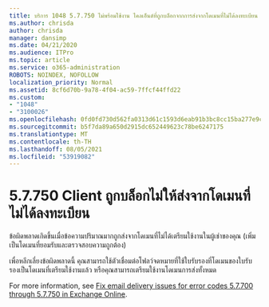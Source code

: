 ```yaml
---
title: บริการ 1048 5.7.750 ไม่พร้อมใช้งาน ไคลเอ็นต์ที่ถูกบล็อกจากการส่งจากโดเมนที่ไม่ได้ลงทะเบียน
ms.author: chrisda
author: chrisda
manager: dansimp
ms.date: 04/21/2020
ms.audience: ITPro
ms.topic: article
ms.service: o365-administration
ROBOTS: NOINDEX, NOFOLLOW
localization_priority: Normal
ms.assetid: 8cf6d70b-9a78-4f04-ac59-7ffcf44ffd22
ms.custom:
- "1048"
- "3100026"
ms.openlocfilehash: 0fd0fd730d562fa0313d61c1593d6eab91b3bc8cc15ba277e9cd4e4deb6901bd
ms.sourcegitcommit: b5f7da89a650d2915dc652449623c78be6247175
ms.translationtype: MT
ms.contentlocale: th-TH
ms.lasthandoff: 08/05/2021
ms.locfileid: "53919082"
---
```

# <a name="57750-client-blocked-from-sending-from-unregistered-domain"></a>5.7.750 Client ถูกบล็อกไม่ให้ส่งจากโดเมนที่ไม่ได้ลงทะเบียน

ข้อผิดพลาดเกิดขึ้นเมื่อข้อความปริมาณมากถูกส่งจากโดเมนที่ไม่ได้เตรียมใช้งานในผู้เช่าของคุณ (เพิ่มเป็นโดเมนที่ยอมรับและตรวจสอบความถูกต้อง)

เพื่อหลีกเลี่ยงข้อผิดพลาดนี้ คุณสามารถใช้ตัวเชื่อมต่อโฟลว์จดหมายที่ใช้ใบรับรองที่โดเมนของใบรับรองเป็นโดเมนที่เตรียมใช้งานแล้ว หรือคุณสามารถเตรียมใช้งานโดเมนการส่งทั้งหมด

For more information, see [Fix email delivery issues for error codes 5.7.700 through 5.7.750 in Exchange Online](https://go.microsoft.com/fwlink/?linkid=2164955).